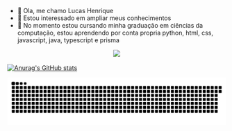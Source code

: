 - 👋 Ola, me chamo Lucas Henrique
- 👀 Estou interessado em ampliar meus conhecimentos
- 🌱 No momento estou cursando minha graduação em ciências da computação, estou aprendendo por conta propria python, html, css, javascript, java, typescript e prisma

<div align="center">
  <a href="https://github.com/lucaspk123">
  <img height="170em" src="[https://github-readme-stats.vercel.app/api?username=lucaspk123&show_icons=false&theme=dark&include_all_commits=true&count_private=true](https://github-readme-stats.vercel.app/api?username=lucaspk123)](https://github.com/anuraghazra/github-readme-stats)"/>
</div>
 
  [![Anurag's GitHub stats](https://github-readme-stats.vercel.app/api?username=lucaspk123)](https://github.com/anuraghazra/github-readme-stats)
 
  ![Snake animation](https://github.com/lucaspk123/lucaspk123/blob/output/github-contribution-grid-snake.svg)
 
